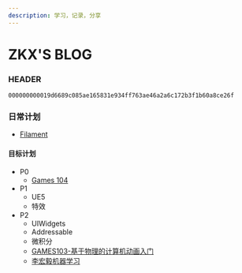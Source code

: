 ```yaml
---
description: 学习，记录，分享
---
```

# ZKX'S BLOG

### HEADER

`000000000019d6689c085ae165831e934ff763ae46a2a6c172b3f1b60a8ce26f`

### 日常计划

* [Filament](https://google.github.io/filament/Filament.html#about/authors)

#### 目标计划

- P0
  - [Games 104](https://www.bilibili.com/video/BV12Z4y1B7th)
- P1
  - UE5
  - 特效
- P2
  - UIWidgets
  - Addressable
  - 微积分
  - [GAMES103-基于物理的计算机动画入门](https://www.bilibili.com/video/BV12Q4y1S73g)
  - [李宏毅机器学习](https://www.bilibili.com/video/BV1JE411g7XF)
